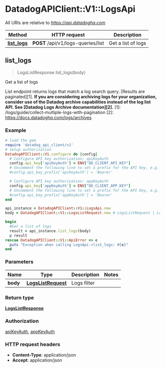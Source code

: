 # DatadogAPIClient::V1::LogsApi

All URIs are relative to *https://api.datadoghq.com*

Method | HTTP request | Description
------------- | ------------- | -------------
[**list_logs**](LogsApi.md#list_logs) | **POST** /api/v1/logs-queries/list | Get a list of logs



## list_logs

> LogsListResponse list_logs(body)

Get a list of logs

List endpoint returns logs that match a log search query. [Results are paginated][1].  **If you are considering archiving logs for your organization, consider use of the Datadog archive capabilities instead of the log list API. See [Datadog Logs Archive documentation][2].**  [1]: /logs/guide/collect-multiple-logs-with-pagination [2]: https://docs.datadoghq.com/logs/archives

### Example

```ruby
# load the gem
require 'datadog_api_client/v1'
# setup authorization
DatadogAPIClient::V1.configure do |config|
  # Configure API key authorization: apiKeyAuth
  config.api_key['apiKeyAuth'] = ENV["DD_CLIENT_API_KEY"]
  # Uncomment the following line to set a prefix for the API key, e.g. 'Bearer' (defaults to nil)
  #config.api_key_prefix['apiKeyAuth'] = 'Bearer'

  # Configure API key authorization: appKeyAuth
  config.api_key['appKeyAuth'] = ENV["DD_CLIENT_APP_KEY"]
  # Uncomment the following line to set a prefix for the API key, e.g. 'Bearer' (defaults to nil)
  #config.api_key_prefix['appKeyAuth'] = 'Bearer'
end

api_instance = DatadogAPIClient::V1::LogsApi.new
body = DatadogAPIClient::V1::LogsListRequest.new # LogsListRequest | Logs filter

begin
  #Get a list of logs
  result = api_instance.list_logs(body)
  p result
rescue DatadogAPIClient::V1::ApiError => e
  puts "Exception when calling LogsApi->list_logs: #{e}"
end
```

### Parameters


Name | Type | Description  | Notes
------------- | ------------- | ------------- | -------------
 **body** | [**LogsListRequest**](LogsListRequest.md)| Logs filter | 

### Return type

[**LogsListResponse**](LogsListResponse.md)

### Authorization

[apiKeyAuth](../README.md#apiKeyAuth), [appKeyAuth](../README.md#appKeyAuth)

### HTTP request headers

- **Content-Type**: application/json
- **Accept**: application/json

